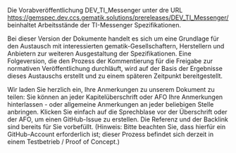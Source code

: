 Die Vorabveröffentlichung DEV_TI_Messenger unter dre URL https://gemspec.dev.ccs.gematik.solutions/prereleases/DEV_TI_Messenger/ beinhaltet Arbeitsstände der TI-Messenger Spezifikationen.

Bei dieser Version der Dokumente handelt es sich um eine Grundlage für den Austausch mit interessierten gematik-Gesellschaftern, Herstellern und Anbietern zur weiteren Ausgestaltung der Spezifikationen. Eine Folgeversion, die den Prozess der Kommentierung für die Freigabe zur normativen Veröffentlichung durchläuft, wird auf der Basis der Ergebnisse dieses Austauschs erstellt und zu einem späteren Zeitpunkt bereitgestellt.

Wir laden Sie herzlich ein, Ihre Anmerkungen zu unserem Dokument zu teilen:
Sie können an jeder Kapitelüberschrift oder AFO Ihre Anmerkungen hinterlassen - oder allgemeine Anmerkungen an jeder beliebigen Stelle anbringen. Klicken Sie einfach auf die Sprechblase vor der Überschrift oder der AFO, um einen GitHub-Issue zu erstellen. Die Referenz und der Backlink sind bereits für Sie vorbefüllt.
(Hinweis: Bitte beachten Sie, dass hierfür ein GitHub-Account erforderlich ist; dieser Prozess befindet sich derzeit in einem Testbetrieb / Proof of Concept.)

